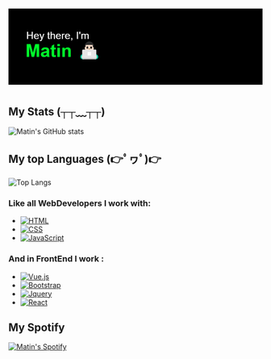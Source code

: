# [![Matin](https://github.com/MatinDehghanian/MatinDehghanian/raw/main/header.png)](https://github.com/MatinDehghanian)
<!-- ![corona-runner](https://user-images.githubusercontent.com/69871290/124500350-d87fee00-ddd4-11eb-910e-fa8ee941d8c0.gif) -->

##  My Stats (┬┬﹏┬┬) 
![Matin's GitHub stats](https://github-readme-stats.vercel.app/api?username=MatinDehghanian&count_private=true&show_icons=true&theme=dark)


## My top Languages (👉ﾟヮﾟ)👉
![Top Langs](https://github-readme-stats.vercel.app/api/top-langs/?username=MatinDehghanian&theme=dark)

### Like all WebDevelopers I work with:
- [![HTML](https://img.shields.io/badge/-HTML-%232c3e50?style=for-the-badge&logo=html5)](https://html.com)
- [![CSS](https://img.shields.io/badge/CSS3-1572B6?style=for-the-badge&logo=css3&logoColor=white)](https://www.w3.org)
- [![JavaScript](https://img.shields.io/badge/JavaScript-323330?style=for-the-badge&logo=javascript&logoColor=F7DF1E)](https://nodejs.org)
 
### And in FrontEnd I work :
- [![Vue.js](https://img.shields.io/badge/Vue.js-35495E?style=for-the-badge&logo=vue.js&logoColor=4FC08D)](https://vuejs.org)
- [![Bootstrap](https://img.shields.io/badge/Bootstrap-563D7C?style=for-the-badge&logo=bootstrap&logoColor=white)](https://getbootstrap.com)
- [![Jquery](https://img.shields.io/badge/jQuery-0769AD?style=for-the-badge&logo=jquery&logoColor=white)](https://jquery.com)
- [![React](https://img.shields.io/badge/React-20232A?style=for-the-badge&logo=react&logoColor=61DAFB)](https://reactjs.org)

## My Spotify
[![Matin's Spotify](https://spotify-github-profile.vercel.app/api/view?uid=9nk67rmh2tj12j7atzzl95ofx&cover_image=true&theme=default)](https://github.com/kittinan/spotify-github-profile)
